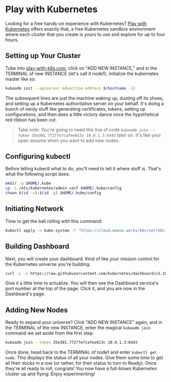 # Play with Kubernetes

Looking for a free hands-on experience with Kubernetes? [Play with Kubernetes](http://play-with-k8s.com) offers exactly that, a free Kubernetes sandbox environment where each cluster that you create is yours to use and explore for up to four hours.

## Setting up Your Cluster

Tube into [play-with-k8s.com](http://play-with-k8s.com), click on "ADD NEW INSTANCE," and in the TERMINAL of new INSTANCE (let's call it node1), initialize the kubernetes master like so:

```sh
kubeadm init --apiserver-advertise-address $(hostname -i)
```

The subsequent lines are just the machine waking up, dusting off its shoes, and setting up a Kubernetes authoritative server on your behalf. It's doing a bunch of nerdy stuff like generating certificates, tokens, setting up configurations, and then does a little victory dance once the hypothetical red ribbon has been cut.

> Take note: You're going to need this line of code `kubeadm join --token 35e301.77277e7cafee013c 10.0.1.3:6443` later on. It's like your open sesame when you want to add new nodes.

## Configuring kubectl

Before telling kubectl what to do, you'll need to tell it where stuff is. That's what the following script does:

```sh
mkdir -p $HOME/.kube
cp -i /etc/kubernetes/admin.conf $HOME/.kube/config
chown $(id -u):$(id -g) $HOME/.kube/config
```

## Initiating Network

Time to get the ball rolling with this command:

```sh
kubectl apply -n kube-system -f "https://cloud.weave.works/k8s/net?k8s-version=$(kubectl version | base64 | tr -d '\n')"
```

## Building Dashboard

Next, you will create your dashboard. Kind of like your mission control for the Kubernetes universe you're building.

```sh
curl -L -s https://raw.githubusercontent.com/kubernetes/dashboard/v1.10.1/src/deploy/recommended/kubernetes-dashboard.yaml  | sed 's/targetPort: 9090/targetPort: 9090\n  type: LoadBalancer/' | kubectl apply -f -
```

Give it a little time to actualize. You will then see the Dashboard service's port number at the top of the page. Click it, and you are now in the Dashboard's page.

## Adding New Nodes

Ready to expand your universe? Click "ADD NEW INSTANCE" again, and in the TERMINAL of the new INSTANCE, enter the magical `kubeadm join` command we set aside from the first step.

```sh
kubeadm join --token 35e301.77277e7cafee013c 10.0.1.3:6443
```

Once done, head back to the TERMINAL of node1 and enter `kubectl get node`. This displays the status of all your nodes. Give them some time to get all their ducks in a row (or rather, for their status to turn to Ready). Once they're all ready to roll, congrats! You now have a full-blown Kubernetes cluster up and flying. Enjoy experimenting!
